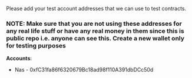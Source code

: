 Please add your test account addresses that we can use to test contracts. 

### NOTE: Make sure that you are not using these addresses for any real life stuff or have any real money in them since this is public repo i.e. anyone can see this. Create a new wallet only for testing purposes


**Accounts**:

- Nas - 0xfC31fa86f6320679Bc18ad98f110A391dbDCc50d